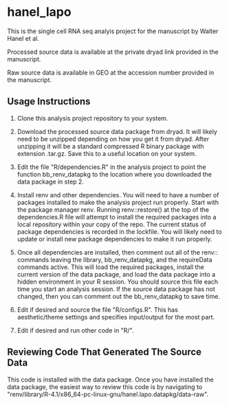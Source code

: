 
# hanel_lapo

This is the single cell RNA seq analyis project for the manuscript by Walter Hanel et al.  

Processed source data is available at the private dryad link provided in the manuscript.

Raw source data is available in GEO at the accession number provided in the manuscript.

## Usage Instructions

1.  Clone this analysis project repository to your system.

2.  Download the processed source data package from dryad.  It will likely need to be unzipped depending on how you get it from dryad.  After unzipping it will be a standard compressed R binary package with extension .tar.gz.  Save this to a useful location on your system.

3.  Edit the file "R/dependencies.R" in the analysis project to point the function bb_renv_datapkg to the location where you downloaded the data package in step 2.

4.  Install renv and other dependencies.  You will need to have a number of packages installed to make the analysis project run properly.  Start with the package manager renv.  Running renv::restore() at the top of the dependencies.R file will attempt to install the required packages into a local repository within your copy of the repo.  The current status of package dependencies is recorded in the lockfile.  You will likely need to update or install new package dependencies to make it run properly.

5.  Once all dependencies are installed, then comment out all of the renv:: commands leaving the library, bb_renv_datapkg, and the requireData commands active.  This will load the required packages, install the current version of the data package, and load the data package into a hidden environment in your R session.  You should source this file each time you start an analysis session.  If the source data package has not changed, then you can comment out the bb_renv_datapkg to save time.  

6.  Edit if desired and source the file "R/configs.R".  This has aesthetic/theme settings and specifies input/output for the most part.

7.  Edit if desired and run other code in "R/".

## Reviewing Code That Generated The Source Data

This code is installed with the data package.  Once you have installed the data package, the easiest way to review this code is by navigating to "renv/library/R-4.1/x86_64-pc-linux-gnu/hanel.lapo.datapkg/data-raw".   
